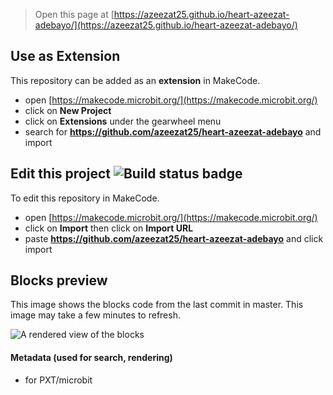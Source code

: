 
> Open this page at [https://azeezat25.github.io/heart-azeezat-adebayo/](https://azeezat25.github.io/heart-azeezat-adebayo/)

## Use as Extension

This repository can be added as an **extension** in MakeCode.

* open [https://makecode.microbit.org/](https://makecode.microbit.org/)
* click on **New Project**
* click on **Extensions** under the gearwheel menu
* search for **https://github.com/azeezat25/heart-azeezat-adebayo** and import

## Edit this project ![Build status badge](https://github.com/azeezat25/heart-azeezat-adebayo/workflows/MakeCode/badge.svg)

To edit this repository in MakeCode.

* open [https://makecode.microbit.org/](https://makecode.microbit.org/)
* click on **Import** then click on **Import URL**
* paste **https://github.com/azeezat25/heart-azeezat-adebayo** and click import

## Blocks preview

This image shows the blocks code from the last commit in master.
This image may take a few minutes to refresh.

![A rendered view of the blocks](https://github.com/azeezat25/heart-azeezat-adebayo/raw/master/.github/makecode/blocks.png)

#### Metadata (used for search, rendering)

* for PXT/microbit
<script src="https://makecode.com/gh-pages-embed.js"></script><script>makeCodeRender("{{ site.makecode.home_url }}", "{{ site.github.owner_name }}/{{ site.github.repository_name }}");</script>

